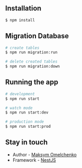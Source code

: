 ## Installation

```bash
$ npm install
```

## Migration Database

```bash
# create tables
$ npm run migration:run

# delete created tables
$ npm run migration:down
```

## Running the app

```bash
# development
$ npm run start

# watch mode
$ npm run start:dev

# production mode
$ npm run start:prod
```

## Stay in touch

- Author - [Maksym Omelchenko](https://github.com/miksam3113)
- Framework - [NestJS](https://nestjs.com/)

